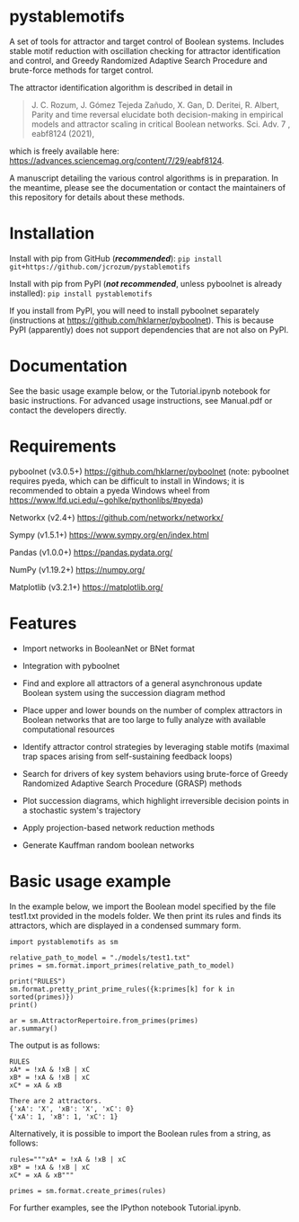 # pystablemotifs
A set of tools for attractor and target control of Boolean systems.
Includes stable motif reduction with oscillation checking for attractor identification and control, and Greedy Randomized Adaptive Search Procedure and brute-force methods for target control.

The attractor identification algorithm is described in detail in

> J. C.  Rozum,  J. Gómez  Tejeda  Zañudo,  X. Gan,  D. Deritei,  R. Albert,  Parity  and  time reversal  elucidate  both  decision-making  in  empirical  models  and  attractor  scaling  in  critical  Boolean networks. Sci. Adv. 7 , eabf8124 (2021),

which is freely available here: https://advances.sciencemag.org/content/7/29/eabf8124.

A manuscript detailing the various control algorithms is in preparation. In the meantime, please see the documentation or contact the maintainers of this repository for details about these methods.

# Installation
Install with pip from GitHub (***recommended***):
`pip install git+https://github.com/jcrozum/pystablemotifs`

Install with pip from PyPI (***not recommended***, unless pyboolnet is already installed): `pip install pystablemotifs`

If you install from PyPI, you will need to install pyboolnet separately (instructions at https://github.com/hklarner/pyboolnet). This is because PyPI (apparently) does not support dependencies that are not also on PyPI.

# Documentation
See the basic usage example below, or the Tutorial.ipynb notebook for basic instructions. For advanced usage instructions, see Manual.pdf or contact the developers directly.

# Requirements
pyboolnet (v3.0.5+) https://github.com/hklarner/pyboolnet
(note: pyboolnet requires pyeda, which can be difficult to install in Windows;
    it is recommended to obtain a pyeda Windows wheel from https://www.lfd.uci.edu/~gohlke/pythonlibs/#pyeda)

Networkx (v2.4+) https://github.com/networkx/networkx/

Sympy (v1.5.1+) https://www.sympy.org/en/index.html

Pandas (v1.0.0+) https://pandas.pydata.org/

NumPy (v1.19.2+) https://numpy.org/

Matplotlib (v3.2.1+) https://matplotlib.org/

# Features
- Import networks in BooleanNet or BNet format

- Integration with pyboolnet

- Find and explore all attractors of a general asynchronous update Boolean system using the succession diagram method

- Place upper and lower bounds on the number of complex attractors in Boolean networks that are too large to fully analyze with available computational resources

- Identify attractor control strategies by leveraging stable motifs (maximal trap spaces arising from self-sustaining feedback loops)

- Search for drivers of key system behaviors using brute-force of Greedy Randomized Adaptive Search Procedure (GRASP) methods

- Plot succession diagrams, which highlight irreversible decision points in a stochastic system's trajectory

- Apply projection-based network reduction methods

- Generate Kauffman random boolean networks

# Basic usage example
In the example below, we import the Boolean model specified by the file test1.txt provided in the models folder. We then print its rules and finds its attractors, which are displayed in a condensed summary form.

    import pystablemotifs as sm

    relative_path_to_model = "./models/test1.txt"
    primes = sm.format.import_primes(relative_path_to_model)

    print("RULES")
    sm.format.pretty_print_prime_rules({k:primes[k] for k in sorted(primes)})
    print()

    ar = sm.AttractorRepertoire.from_primes(primes)
    ar.summary()

The output is as follows:

    RULES
    xA* = !xA & !xB | xC
    xB* = !xA & !xB | xC
    xC* = xA & xB

    There are 2 attractors.
    {'xA': 'X', 'xB': 'X', 'xC': 0}
    {'xA': 1, 'xB': 1, 'xC': 1}

Alternatively, it is possible to import the Boolean rules from a string, as follows:

    rules="""xA* = !xA & !xB | xC
    xB* = !xA & !xB | xC
    xC* = xA & xB"""

    primes = sm.format.create_primes(rules)

For further examples, see the IPython notebook Tutorial.ipynb.
